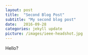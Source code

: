 ```yaml
---
layout: post
title:  "Second Blog Post"
subtitle: "My second blog post"
date:   2016-09-28
categories: jekyll update
picture: /images/ieee-headshot.jpg
---
```


Hello?